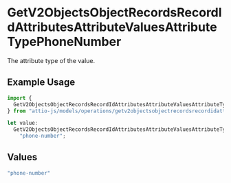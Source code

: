 # GetV2ObjectsObjectRecordsRecordIdAttributesAttributeValuesAttributeTypePhoneNumber

The attribute type of the value.

## Example Usage

```typescript
import {
  GetV2ObjectsObjectRecordsRecordIdAttributesAttributeValuesAttributeTypePhoneNumber,
} from "attio-js/models/operations/getv2objectsobjectrecordsrecordidattributesattributevalues.js";

let value:
  GetV2ObjectsObjectRecordsRecordIdAttributesAttributeValuesAttributeTypePhoneNumber =
    "phone-number";
```

## Values

```typescript
"phone-number"
```